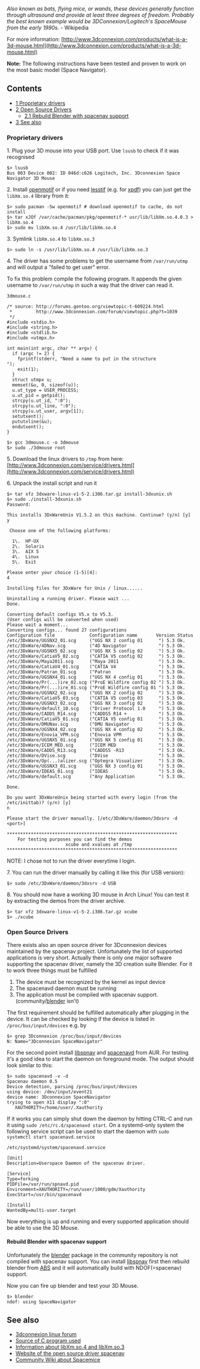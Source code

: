 *Also known as bats, flying mice, or wands, these devices generally function through ultrasound and provide at least three degrees of freedom. Probably the best known example would be 3DConnexion/Logitech's SpaceMouse from the early 1990s.* - Wikipedia

For more information: [http://www.3dconnexion.com/products/what-is-a-3d-mouse.html](http://www.3dconnexion.com/products/what-is-a-3d-mouse.html)

**Note:** The following instructions have been tested and proven to work on the most basic model (Space Navigator).

## Contents

*   [1 Proprietary drivers](#Proprietary_drivers)
*   [2 Open Source Drivers](#Open_Source_Drivers)
    *   [2.1 Rebuild Blender with spacenav support](#Rebuild_Blender_with_spacenav_support)
*   [3 See also](#See_also)

### Proprietary drivers

1\. Plug your 3D mouse into your USB port. Use `lsusb` to check if it was recognised

```
$> lsusb
Bus 003 Device 002: ID 046d:c626 Logitech, Inc. 3Dconnexion Space Navigator 3D Mouse
```

2\. Install [openmotif](https://www.archlinux.org/packages/?name=openmotif) or if you need [lesstif](https://www.archlinux.org/packages/?name=lesstif) (e.g. for [xpdf](https://www.archlinux.org/packages/?name=xpdf)) you can just get the `libXm.so.4` library from it:

```
$> sudo pacman -Sw openmotif # download openmotif to cache, do not install
$> tar xJOf /var/cache/pacman/pkg/openmotif-* usr/lib/libXm.so.4.0.3 > libXm.so.4
$> sudo mv libXm.so.4 /usr/lib/libXm.so.4
```

3\. Symlink `libXm.so.4` to `libXm.so.3`

 `$> sudo ln -s /usr/lib/libXm.so.4 /usr/lib/libXm.so.3` 

4\. The driver has some problems to get the username from `/var/run/utmp` and will output a "failed to get user" error.

To fix this problem compile the following program. It appends the given username to `/var/run/utmp` in such a way that the driver can read it.

 `3dmouse.c` 
```
/* source: http://forums.gentoo.org/viewtopic-t-609224.html
 *         http://www.3dconnexion.com/forum/viewtopic.php?t=1039
 */
#include <stdio.h>
#include <string.h>
#include <stdlib.h>
#include <utmpx.h>

int main(int argc, char ** argv) {
  if (argc != 2) {
    fprintf(stderr, "Need a name to put in the structure
");
    exit(1);
  }
  struct utmpx u;
  memset(&u, 0, sizeof(u));
  u.ut_type = USER_PROCESS;
  u.ut_pid = getpid();
  strcpy(u.ut_id, ":0");
  strcpy(u.ut_line, ":0");
  strcpy(u.ut_user, argv[1]);
  setutxent();
  pututxline(&u);
  endutxent();
} 

```

```
$> gcc 3dmouse.c -o 3dmouse
$> sudo ./3dmouse root
```

5\. Download the linux drivers to `/tmp` from here: [http://www.3dconnexion.com/service/drivers.html](http://www.3dconnexion.com/service/drivers.html)

6\. Unpack the install script and run it

```
$> tar xfz 3dxware-linux-v1-5-2.i386.tar.gz install-3dxunix.sh
$> sudo ./install-3dxunix.sh
Password:

This installs 3DxWareUnix V1.5.2 on this machine. Continue? (y/n) [y]
y

 Choose one of the following platforms:

  1\.  HP-UX
  2\.  Solaris
  3\.  AIX 5
  4\.  Linux
  5\.  Exit

Please enter your choice (1-5)[4]:
4

Installing files for 3DxWare for Unix / linux......

Uninstalling a running driver. Please wait ...
Done.

Converting default configs V5.x to V5.3.
(User configs will be converted when used)
Please wait a moment...
Converting configs... found 27 configurations
Configuration file             Configuration name       Version Status
/etc/3DxWare/UGSNX2_01.scg     ("UGS NX 2 config 01      ") 5.3 Ok.
/etc/3DxWare/4DNav.scg         ("4D Navigator            ") 5.3 Ok.
/etc/3DxWare/UGSNX5_02.scg     ("UGS NX 5 config 02      ") 5.3 Ok.
/etc/3DxWare/CatiaV5_02.scg    ("CATIA V5 config 02      ") 5.3 Ok.
/etc/3DxWare/Maya2011.scg      ("Maya 2011               ") 5.3 Ok.
/etc/3DxWare/CatiaV4_01.scg    ("CATIA V4                ") 5.3 Ok.
/etc/3DxWare/Patran_01.scg     ("Patran                  ") 5.3 Ok.
/etc/3DxWare/UGSNX4_01.scg     ("UGS NX 4 config 01      ") 5.3 Ok.
/etc/3DxWare/Pr(...)ire_02.scg ("ProE Wildfire config 02 ") 5.3 Ok.
/etc/3DxWare/Pr(...)ire_01.scg ("ProE Wildfire config 01 ") 5.3 Ok.
/etc/3DxWare/UGSNX2_02.scg     ("UGS NX 2 config 02      ") 5.3 Ok.
/etc/3DxWare/CatiaV5_03.scg    ("CATIA V5 config 03      ") 5.3 Ok.
/etc/3DxWare/UGSNX3_02.scg     ("UGS NX 3 config 02      ") 5.3 Ok.
/etc/3DxWare/default_10.scg    ("Driver Protocol 1.0     ") 5.3 Ok.
/etc/3DxWare/CADDS_R14.scg     ("CADDS5 R14 +            ") 5.3 Ok.
/etc/3DxWare/CatiaV5_01.scg    ("CATIA V5 config 01      ") 5.3 Ok.
/etc/3DxWare/DMUNav.scg        ("DMU Navigator           ") 5.3 Ok.
/etc/3DxWare/UGSNX4_02.scg     ("UGS NX 4 config 02      ") 5.3 Ok.
/etc/3DxWare/Enovia_VPM.scg    ("Enovia VPM              ") 5.3 Ok.
/etc/3DxWare/UGSNX5_01.scg     ("UGS NX 5 config 01      ") 5.3 Ok.
/etc/3DxWare/ICEM_MED.scg      ("ICEM MED                ") 5.3 Ok.
/etc/3DxWare/CADDS_R13.scg     ("CADDS5 -R13             ") 5.3 Ok.
/etc/3DxWare/DVise.scg         ("DVise                   ") 5.3 Ok.
/etc/3DxWare/Op(...)alizer.scg ("Optegra Visualizer      ") 5.3 Ok.
/etc/3DxWare/UGSNX3_01.scg     ("UGS NX 3 config 01      ") 5.3 Ok.
/etc/3DxWare/IDEAS_01.scg      ("IDEAS                   ") 5.3 Ok.
/etc/3DxWare/default.scg       ("Any Application         ") 5.3 Ok.

Done.

Do you want 3DxWareUnix being started with every login (from the /etc/inittab)? (y/n) [y]
n

Please start the driver manually. [/etc/3DxWare/daemon/3dxsrv -d <port>]

****************************************************************
    For testing purposes you can find the demos
                      xcube and xvalues at /tmp
****************************************************************

```

NOTE: I chose not to run the driver everytime I login.

7\. You can run the driver manually by calling it like this (for USB version):

 `$> sudo /etc/3DxWare/daemon/3dxsrv -d USB` 

8\. You should now have a working 3D mouse in Arch Linux! You can test it by extracting the demos from the driver archive.

```
$> tar xfz 3dxware-linux-v1-5-2.i386.tar.gz xcube
$> ./xcube
```

### Open Source Drivers

There exists also an open source driver for 3Dconnexion devices maintained by the spacenav project. Unfortunately the list of supported applications is very short. Actually there is only one major software supporting the spacenav driver, namely the 3D creation suite Blender. For it to work three things must be fulfilled

1.  The device must be recognized by the kernel as input device
2.  The spacenavd daemon must be running
3.  The application must be compiled with spacenav support. (community/[blender](https://www.archlinux.org/packages/?name=blender) isn't)

The first requirement should be fulfilled automatically after plugging in the device. It can be checked by looking if the device is listed in `/proc/bus/input/devices` e.g. by

```
$> grep 3Dconnexion /proc/bus/input/devices
N: Name="3Dconnexion SpaceNavigator"
```

For the second point install [libspnav](https://www.archlinux.org/packages/?name=libspnav) and [spacenavd](https://aur.archlinux.org/packages/spacenavd/) from AUR. For testing it's a good idea to start the daemon on foreground mode. The output should look similar to this:

```
$> sudo spacenavd -v -d
Spacenav daemon 0.5
Device detection, parsing /proc/bus/input/devices
using device: /dev/input/event21
device name: 3Dconnexion SpaceNavigator
trying to open X11 display ":0"
   XAUTHORITY=/home/user/.Xauthority
```

If it works you can simply shut down the daemon by hitting CTRL-C and run it using `sudo /etc/rc.d/spacenavd start`. On a systemd-only system the following service script can be used to start the daemon with `sudo systemctl start spacenavd.service`

 `/etc/systemd/system/spacenavd.service` 
```
[Unit]
Description=Userspace Daemon of the spacenav driver.

[Service]
Type=forking
PIDFile=/var/run/spnavd.pid
Environment=XAUTHORITY=/run/user/1000/gdm/Xauthority
ExecStart=/usr/bin/spacenavd

[Install]
WantedBy=multi-user.target
```

Now everything is up and running and every supported application should be able to use the 3D Mouse.

#### Rebuild Blender with spacenav support

Unfortunately the [blender](https://www.archlinux.org/packages/?name=blender) package in the community repository is not compiled with spacenav support. You can install [libspnav](https://www.archlinux.org/packages/?name=libspnav) first then rebuild blender from [ABS](/index.php/ABS "ABS") and it will automatically build with NDOF(=spacenav) support.

Now you can fire up blender and test your 3D Mouse.

```
$> blender
ndof: using SpaceNavigator
```

## See also

*   [3dconnexion linux forum](http://www.3dconnexion.com/forum/viewforum.php?f=22)
*   [Source of C program used](http://www.3dconnexion.com/forum/viewtopic.php?t=1039)
*   [Information about libXm.so.4 and libXm.so.3](http://www.3dconnexion.com/forum/viewtopic.php?t=1757)
*   [Website of the open source driver spacenav](http://spacenav.sourceforge.net/)
*   [Community Wiki about Spacemice](http://spacemice.wikidot.com/)